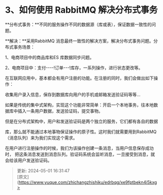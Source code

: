 # 3、如何使用 RabbitMQ 解决分布式事务

**分布式事务：**不同的服务操作不同的数据源（库或表），保证数据一致性的问题。



**解决：**采用RabbitMQ 消息最终一致性的解决方案，解决分布式事务问题。分布式事务场景：

1、电商项目中的商品库和ES 库数据同步问题。



2、电商项目中：支付----!订单---!库存，一系列操作，进行状态更改等。



在互联网应用中，基本都会有用户注册的功能。在注册的同时，我们会做出如下操作：

收集用户录入信息，保存到数据库向用户的手机或邮箱发送验证码等等…



如果是传统的集中式架构，实现这个功能非常简单：开启一个本地事务，往本地数据库中插入一条用户数据，发送验证码，提交事物。

但是在分布式架构中，用户和发送验证码是两个独立的服务，它们都有各自的数据

库，那么就不能通过本地事物保证操作的原子性。这时我们就需要用到RabbitMQ（消息队列）来为我们实现这个需求。

在用户进行注册操作的时候，我们为该操作创建一条消息，当用户信息保存成功时， 把这条消息发送到消息队列。验证码系统会监听消息，一旦接受到消息，就会给该用户发送验证码。



> 更新: 2024-05-01 16:31:47  
> [原文](https://www.yuque.com/zhichangzhishiku/edrbqg/xe9fptbekn4i5kxg>